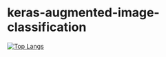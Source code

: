 # keras-augmented-image-classification
[![Top Langs](https://github-readme-stats.vercel.app/api/top-langs/?username=james-joslin)](https://github.com/james-joslin/github-readme-stats)
